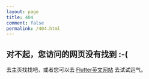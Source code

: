 ```yaml
---
layout: page
title: 404
comment: false
permalink: /404.html
---
```


## 对不起，您访问的网页没有找到 :-(

去主页找找吧，或者您可以去 [Flutter英文网站](https://flutter.io/) 去试试运气。

